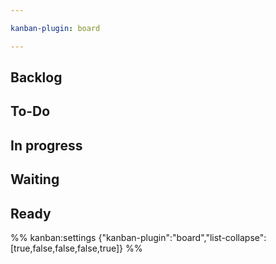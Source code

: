 ```yaml
---

kanban-plugin: board

---
```


## Backlog



## To-Do



## In progress



## Waiting



## Ready





%% kanban:settings
{"kanban-plugin":"board","list-collapse":[true,false,false,false,true]}
%%
